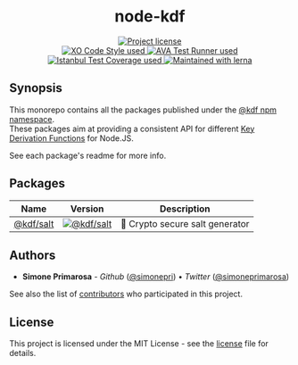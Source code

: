 <h1 align="center">
  <b>node-kdf</b>
</h1>
<p align="center">
  <!-- License - MIT -->
  <a href="https://github.com/simonepri/phc-format/tree/master/license">
    <img src="https://img.shields.io/github/license/simonepri/phc-format.svg" alt="Project license" />
  </a>

  <br/>

  <!-- Code Style - XO-Prettier -->
  <a href="https://github.com/xojs/xo">
    <img src="https://img.shields.io/badge/code_style-XO+Prettier-5ed9c7.svg" alt="XO Code Style used" />
  </a>
  <!-- Test Runner - AVA -->
  <a href="https://github.com/avajs/ava">
    <img src="https://img.shields.io/badge/test_runner-AVA-fb3170.svg" alt="AVA Test Runner used" />
  </a>
  <!-- Test Coverage - Istanbul -->
  <a href="https://github.com/istanbuljs/nyc">
    <img src="https://img.shields.io/badge/test_coverage-NYC-fec606.svg" alt="Istanbul Test Coverage used" />
  </a>
  <!-- Monorepo - lerna -->
  <a href="https://github.com/lerna/lerna">
    <img src="https://img.shields.io/badge/maintained%20with-lerna-cc00ff.svg" alt="Maintained with lerna" />
  </a>
</p>

## Synopsis
This monorepo contains all the packages published under the [@kdf npm namespace][npm:@kdf].  
These packages aim at providing a consistent API for different [Key Derivation Functions][wiki:kdf] for Node.JS.

See each package's readme for more info.

## Packages

| Name | Version | Description |
|------|---------|-------------|
| [@kdf/salt][gh:@kdf/salt] | [![@kdf/salt][badge:@kdf/salt]][npm:@kdf/salt] | 🎲 Crypto secure salt generator |

## Authors
- **Simone Primarosa** - *Github* ([@simonepri][github:simonepri]) • *Twitter* ([@simoneprimarosa][twitter:simoneprimarosa])

See also the list of [contributors][contributors] who participated in this project.

## License
This project is licensed under the MIT License - see the [license][license] file for details.


<!-- Links -->
[contributors]: https://github.com/simonepri/node-kdf/contributors

[license]: https://github.com/simonepri/node-kdf/tree/master/license

[npm:@kdf]: https://www.npmjs.com/settings/kdf/packages
[wiki:kdf]: https://wikipedia.org/wiki/Key_derivation_function

[gh:@kdf/salt]: https://github.com/simonepri/node-kdf/tree/master/packages/salt#readme
[npm:@kdf/salt]: https://www.npmjs.com/package/@kdf/salt#readme
[badge:@kdf/salt]: https://img.shields.io/npm/v/@kdf/salt.svg

[github:simonepri]: https://github.com/simonepri
[twitter:simoneprimarosa]: http://twitter.com/intent/user?screen_name=simoneprimarosa
